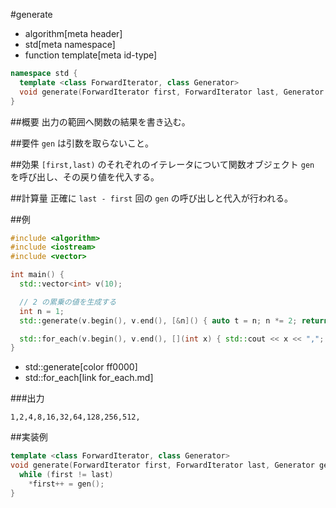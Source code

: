 #generate
* algorithm[meta header]
* std[meta namespace]
* function template[meta id-type]

```cpp
namespace std {
  template <class ForwardIterator, class Generator>
  void generate(ForwardIterator first, ForwardIterator last, Generator gen);
}
```

##概要
出力の範囲へ関数の結果を書き込む。


##要件
`gen` は引数を取らないこと。


##効果
`[first,last)` のそれぞれのイテレータについて関数オブジェクト `gen` を呼び出し、その戻り値を代入する。


##計算量
正確に `last - first` 回の `gen` の呼び出しと代入が行われる。


##例
```cpp
#include <algorithm>
#include <iostream>
#include <vector>

int main() {
  std::vector<int> v(10);

  // 2 の累乗の値を生成する
  int n = 1;
  std::generate(v.begin(), v.end(), [&n]() { auto t = n; n *= 2; return t; });

  std::for_each(v.begin(), v.end(), [](int x) { std::cout << x << ","; });
}
```
* std::generate[color ff0000]
* std::for_each[link for_each.md]

###出力
```
1,2,4,8,16,32,64,128,256,512,
```


##実装例
```cpp
template <class ForwardIterator, class Generator>
void generate(ForwardIterator first, ForwardIterator last, Generator gen) {
  while (first != last)
    *first++ = gen();
}
```

